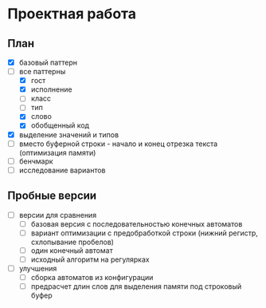 # Проектная работа

## План

* [x] базовый паттерн
* [ ] все паттерны
  * [x] гост
  * [x] исполнение
  * [ ] класс
  * [ ] тип
  * [x] слово
  * [x] обобщенный код
* [x] выделение значений и типов
* [ ] вместо буферной строки - начало и конец отрезка текста (оптимизация памяти)
* [ ] бенчмарк
* [ ] исследование вариантов

## Пробные версии

* [ ] версии для сравнения
  * [ ] базовая версия с последовательностью конечных автоматов
  * [ ] вариант оптимизации с предобработкой строки (нижний регистр, схлопывание пробелов)
  * [ ] один конечный автомат
  * [ ] исходный алгоритм на регулярках
* [ ] улучшения
  * [ ] сборка автоматов из конфигурации
  * [ ] предрасчет длин слов для выделения памяти под строковый буфер
